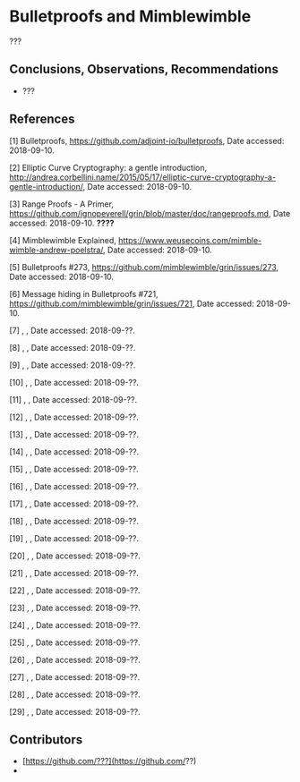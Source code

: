 # Bulletproofs and Mimblewimble

???


## Conclusions, Observations, Recommendations

- ???

## References

[1] Bulletproofs, https://github.com/adjoint-io/bulletproofs, Date accessed: 2018-09-10.

[2] Elliptic Curve Cryptography: a gentle introduction, http://andrea.corbellini.name/2015/05/17/elliptic-curve-cryptography-a-gentle-introduction/, Date accessed: 2018-09-10.

[3] Range Proofs - A Primer, https://github.com/ignopeverell/grin/blob/master/doc/rangeproofs.md, Date accessed: 2018-09-10. **????**

[4] Mimblewimble Explained, https://www.weusecoins.com/mimble-wimble-andrew-poelstra/, Date accessed: 2018-09-10.

[5] Bulletproofs #273, https://github.com/mimblewimble/grin/issues/273, Date  accessed: 2018-09-10.

[6] Message hiding in Bulletproofs #721, https://github.com/mimblewimble/grin/issues/721, Date accessed: 2018-09-10.

[7] , , Date accessed: 2018-09-??.

[8] , , Date accessed: 2018-09-??.

[9] , , Date accessed: 2018-09-??.

[10] , , Date accessed: 2018-09-??.

[11] , , Date accessed: 2018-09-??.

[12] , , Date accessed: 2018-09-??.

[13] , , Date accessed: 2018-09-??.

[14] , , Date accessed: 2018-09-??.

[15] , , Date accessed: 2018-09-??.

[16] , , Date accessed: 2018-09-??.

[17] , , Date accessed: 2018-09-??.

[18] , , Date accessed: 2018-09-??.

[19] , , Date accessed: 2018-09-??.

[20] , , Date accessed: 2018-09-??.

[21] , , Date accessed: 2018-09-??.

[22] , , Date accessed: 2018-09-??.

[23] , , Date accessed: 2018-09-??.

[24] , , Date accessed: 2018-09-??.

[25] , , Date accessed: 2018-09-??.

[26] , , Date accessed: 2018-09-??.

[27] , , Date accessed: 2018-09-??.

[28] , , Date accessed: 2018-09-??.

[29] , , Date accessed: 2018-09-??.

## Contributors

- [https://github.com/???](https://github.com/??)
- 